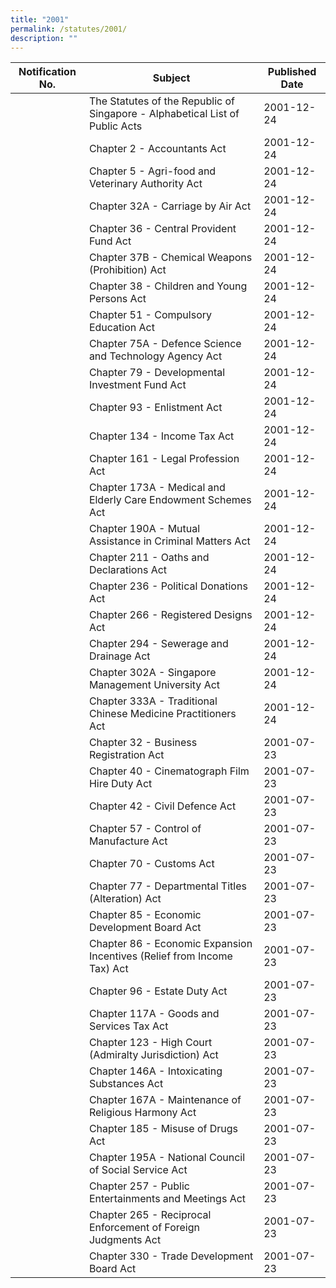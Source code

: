 ```yaml
---
title: "2001"
permalink: /statutes/2001/
description: ""
---
```

|Notification No.|Subject|Published Date|
|---|---|---|
||The Statutes of the Republic of Singapore - Alphabetical List of Public Acts|2001-12-24|
||Chapter 2 - Accountants Act|2001-12-24|
||Chapter 5 - Agri-food and Veterinary Authority Act|2001-12-24|
||Chapter 32A - Carriage by Air Act|2001-12-24|
||Chapter 36 - Central Provident Fund Act|2001-12-24|
||Chapter 37B - Chemical Weapons (Prohibition) Act|2001-12-24|
||Chapter 38 - Children and Young Persons Act|2001-12-24|
||Chapter 51 - Compulsory Education Act|2001-12-24|
||Chapter 75A - Defence Science and Technology Agency Act|2001-12-24|
||Chapter 79 - Developmental Investment Fund Act|2001-12-24|
||Chapter 93 - Enlistment Act|2001-12-24|
||Chapter 134 - Income Tax Act|2001-12-24|
||Chapter 161 - Legal Profession Act|2001-12-24|
||Chapter 173A - Medical and Elderly Care Endowment Schemes Act|2001-12-24|
||Chapter 190A - Mutual Assistance in Criminal Matters Act|2001-12-24|
||Chapter 211 - Oaths and Declarations Act|2001-12-24|
||Chapter 236 - Political Donations Act|2001-12-24|
||Chapter 266 - Registered Designs Act|2001-12-24|
||Chapter 294 - Sewerage and Drainage Act|2001-12-24|
||Chapter 302A - Singapore Management University Act|2001-12-24|
||Chapter 333A - Traditional Chinese Medicine Practitioners Act|2001-12-24|
||Chapter 32 - Business Registration Act|2001-07-23|
||Chapter 40 - Cinematograph Film Hire Duty Act|2001-07-23|
||Chapter 42 - Civil Defence Act|2001-07-23|
||Chapter 57 - Control of Manufacture Act|2001-07-23|
||Chapter 70 - Customs Act|2001-07-23|
||Chapter 77 - Departmental Titles (Alteration) Act|2001-07-23|
||Chapter 85 - Economic Development Board Act|2001-07-23|
||Chapter 86 - Economic Expansion Incentives (Relief from Income Tax) Act|2001-07-23|
||Chapter 96 - Estate Duty Act|2001-07-23|
||Chapter 117A - Goods and Services Tax Act|2001-07-23|
||Chapter 123 - High Court (Admiralty Jurisdiction) Act|2001-07-23|
||Chapter 146A - Intoxicating Substances Act|2001-07-23|
||Chapter 167A - Maintenance of Religious Harmony Act|2001-07-23|
||Chapter 185 - Misuse of Drugs Act|2001-07-23|
||Chapter 195A - National Council of Social Service Act|2001-07-23|
||Chapter 257 - Public Entertainments and Meetings Act|2001-07-23|
||Chapter 265 - Reciprocal Enforcement of Foreign Judgments Act|2001-07-23|
||Chapter 330 - Trade Development Board Act|2001-07-23|